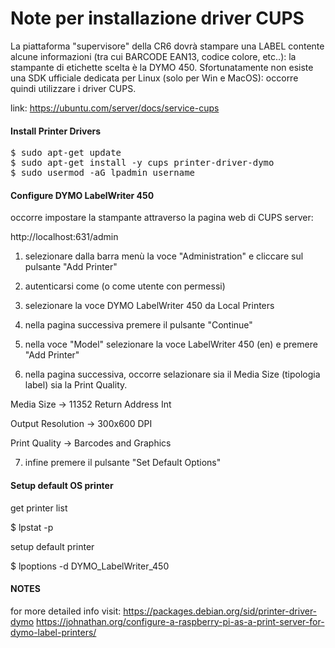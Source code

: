 # Note per installazione driver CUPS

La piattaforma "supervisore" della CR6 dovrà stampare una LABEL contente alcune informazioni (tra cui BARCODE EAN13, codice colore, etc..):
la stampante di etichette scelta è la DYMO 450.
Sfortunatamente non esiste una SDK ufficiale dedicata per Linux (solo per Win e MacOS): occorre quindi utilizzare i driver CUPS.

link: https://ubuntu.com/server/docs/service-cups

#### Install Printer Drivers

<pre>
$ sudo apt-get update
$ sudo apt-get install -y cups printer-driver-dymo
$ sudo usermod -aG lpadmin username
</pre>


#### Configure DYMO LabelWriter 450

occorre impostare la stampante attraverso la pagina web di CUPS server:

http://localhost:631/admin

1. selezionare dalla barra menù la voce "Administration" e cliccare sul pulsante "Add Printer"

2. autenticarsi come <superutente> (o come utente con permessi)

3. selezionare la voce DYMO LabelWriter 450 da Local Printers

4. nella pagina successiva premere il pulsante "Continue"

5. nella voce "Model" selezionare la voce LabelWriter 450 (en) e premere "Add Printer"

6. nella pagina successiva, occorre selazionare sia il Media Size (tipologia label) sia la Print Quality.

Media Size -> 11352 Return Address Int

Output Resolution -> 300x600 DPI

Print Quality -> Barcodes and Graphics

7. infine premere il pulsante "Set Default Options"

#### Setup default OS printer

get printer list

$ lpstat -p

setup default printer

$ lpoptions -d DYMO_LabelWriter_450

#### NOTES

for more detailed info visit:
https://packages.debian.org/sid/printer-driver-dymo 
https://johnathan.org/configure-a-raspberry-pi-as-a-print-server-for-dymo-label-printers/
